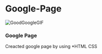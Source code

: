 # Google-Page

![GoodGoogleGIF](https://user-images.githubusercontent.com/87651764/204126024-a2abf8ca-2ef2-44be-91dd-81e38184b455.gif)
### Google Page 
Creacted google page by using 
*HTML CSS
